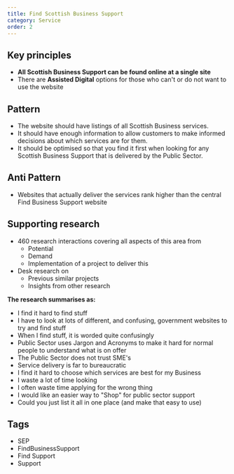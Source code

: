 ```yaml
---
title: Find Scottish Business Support
category: Service
order: 2
---
```


## Key principles ##
- **All Scottish Business Support can be found online at a single site**
- There are **Assisted Digital** options for those who can't or do not want to use the website

## Pattern
- The website should have listings of all Scottish Business services.
- It should have enough information to allow customers to make informed decisions about which services are for them.
- It should be optimised so that you find it first when looking for any Scottish Business Support that is delivered by the Public Sector.

## Anti Pattern
- Websites that actually deliver the services rank higher than the central Find Business Support website

## Supporting research
- 460 research interactions covering all aspects of this area from
   - Potential
   - Demand
   - Implementation of a project to deliver this
- Desk research on
   - Previous similar projects
   - Insights from other research

**The research summarises as:**
- I find it hard to find stuff
- I have to look at lots of different, and confusing, government websites to try and find stuff
- When I find stuff, it is worded quite confusingly
- Public Sector uses Jargon and Acronyms to make it hard for normal people to understand what is on offer
- The Public Sector does not trust SME's
- Service delivery is far to bureaucratic
- I find it hard to choose which services are best for my Business
- I waste a lot of time looking
- I often waste time applying for the wrong thing
- I would like an easier way to "Shop" for public sector support
- Could you just list it all in one place (and make that easy to use)


## Tags
- SEP
- FindBusinessSupport
- Find Support
- Support
